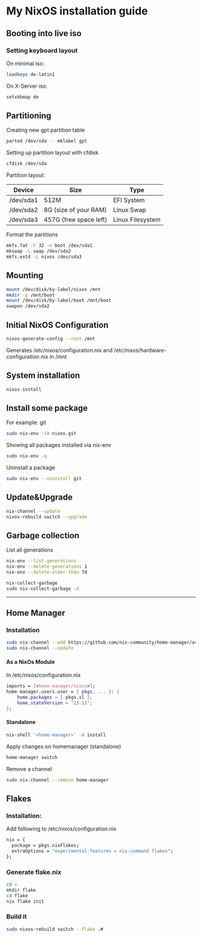 # My NixOS installation guide

## Booting into live iso

### Setting keyboard layout

On minimal iso: 

```bash
loadkeys de-latin1
```

On X-Server iso:

```bash
setxkbmap de
```

## Partitioning

Creating new gpt partition table

```bash
parted /dev/sda -- mklabel gpt
```

Setting up partition layout with cfdisk

```bash
cfdisk /dev/sda
```

Partition layout:

| Device    | Size                   | Type             |
| --------- | ---------------------- | ---------------- |
| /dev/sda1 | 512M                   | EFI System       |
| /dev/sda2 | 8G (size of your RAM)  | Linux Swap       |
| /dev/sda3 | 457G (free space left) | Linux Filesystem |

Format the partitions

```bash
mkfs.fat -F 32 -n boot /dev/sda1
mkswap -L swap /dev/sda2
mkfs.ext4 -L nixos /dev/sda3
```

## Mounting

```bash
mount /dev/disk/by-label/nixos /mnt
mkdir -p /mnt/boot
mount /dev/disk/by-label/boot /mnt/boot
swapon /dev/sda2
```

## Initial NixOS Configuration

```bash
nixos-generate-config --root /mnt
```

Generates /etc/nixos/configuration.nix and /etc/nixos/hardware-configuration.nix in /mnt

## System installation

```bash
nixos-install
```

## Install some package

For example: git

```bash
sudo nix-env -iA nixos.git
```

Showing all packages installed via nix-env

```bash
sudo nix-env -q
```

Uninstall a package

```bash
sudo nix-env --uninstall git
```

## Update&Upgrade

```bash
nix-channel --update
nixos-rebuild switch --upgrade
```

## Garbage collection

List all generations

```bash
nix-env --list-generations
nix-env --delete-generations 1
nix-env --delete-older-than 7d
```

```bash
nix-collect-garbage
sudo nix-collect-garbage -d 
```

---

## Home Manager

### Installation

```bash
sudo nix-channel --add https://github.com/nix-community/home-manager/archive/release-23.11.tar.gz home-manager
sudo nix-channel --update
```

#### As a NixOs Module

In /etc/nixos/configuration.nix

```nix
imports = [<home-manager/nixos>];
home-manager.users.user = { pkgs, ... }: {
    home.packages = [ pkgs.sl ];
    home.stateVersion = "23.11";
};
```

#### Standalone

```bash
nix-shell '<home-manager>' -A install
```

Apply changes on homemanager (standalone)

```bash
home-manager switch
```

Remove a channel

```bash
sudo nix-channel --remove home-manager
```

## Flakes

### Installation:

Add following to /etc/nixos/configuration.nix

```bash
nix = {
  package = pkgs.nixFlakes;
  extraOptions = "experimental-features = nix-command flakes";
};
```

### Generate flake.nix

```bash
cd ~
mkdir flake
cd flake
nix flake init
```

### Build it

```bash
sudo nixos-rebuild switch --flake .#
```